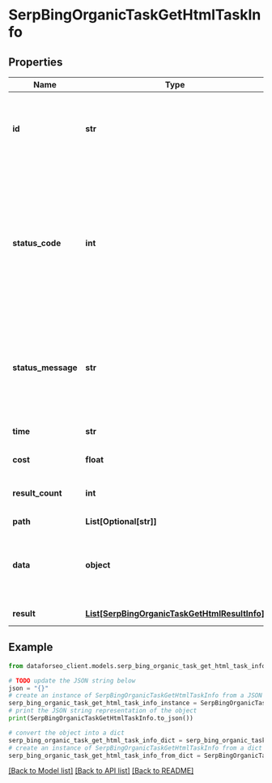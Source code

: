 # SerpBingOrganicTaskGetHtmlTaskInfo


## Properties

Name | Type | Description | Notes
------------ | ------------- | ------------- | -------------
**id** | **str** | task identifier unique task identifier in our system in the UUID format | [optional] 
**status_code** | **int** | status code of the task generated by DataForSEO, can be within the following range: 10000-60000 you can find the full list of the response codes here | [optional] 
**status_message** | **str** | informational message of the task you can find the full list of general informational messages here | [optional] 
**time** | **str** | execution time, seconds | [optional] 
**cost** | **float** | total tasks cost, USD | [optional] 
**result_count** | **int** | number of elements in the result array | [optional] 
**path** | **List[Optional[str]]** | URL path | [optional] 
**data** | **object** | contains the same parameters that you specified in the POST request | [optional] 
**result** | [**List[SerpBingOrganicTaskGetHtmlResultInfo]**](SerpBingOrganicTaskGetHtmlResultInfo.md) | array of results | [optional] 

## Example

```python
from dataforseo_client.models.serp_bing_organic_task_get_html_task_info import SerpBingOrganicTaskGetHtmlTaskInfo

# TODO update the JSON string below
json = "{}"
# create an instance of SerpBingOrganicTaskGetHtmlTaskInfo from a JSON string
serp_bing_organic_task_get_html_task_info_instance = SerpBingOrganicTaskGetHtmlTaskInfo.from_json(json)
# print the JSON string representation of the object
print(SerpBingOrganicTaskGetHtmlTaskInfo.to_json())

# convert the object into a dict
serp_bing_organic_task_get_html_task_info_dict = serp_bing_organic_task_get_html_task_info_instance.to_dict()
# create an instance of SerpBingOrganicTaskGetHtmlTaskInfo from a dict
serp_bing_organic_task_get_html_task_info_from_dict = SerpBingOrganicTaskGetHtmlTaskInfo.from_dict(serp_bing_organic_task_get_html_task_info_dict)
```
[[Back to Model list]](../README.md#documentation-for-models) [[Back to API list]](../README.md#documentation-for-api-endpoints) [[Back to README]](../README.md)


